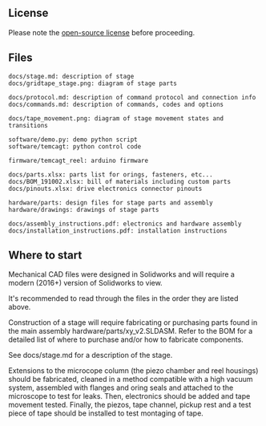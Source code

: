 License
-----

Please note the [open-source license](LICENSE.md) before proceeding.
    

Files
-----

    docs/stage.md: description of stage
    docs/gridtape_stage.png: diagram of stage parts

    docs/protocol.md: description of command protocol and connection info
    docs/commands.md: description of commands, codes and options

    docs/tape_movement.png: diagram of stage movement states and transitions

    software/demo.py: demo python script
    software/temcagt: python control code

    firmware/temcagt_reel: arduino firmware

    docs/parts.xlsx: parts list for orings, fasteners, etc...
    docs/BOM_191002.xlsx: bill of materials including custom parts
    docs/pinouts.xlsx: drive electronics connector pinouts

    hardware/parts: design files for stage parts and assembly
    hardware/drawings: drawings of stage parts

    docs/assembly_instructions.pdf: electronics and hardware assembly
    docs/installation_instructions.pdf: installation instructions



Where to start
-----

Mechanical CAD files were designed in Solidworks and will require a modern (2016+)
version of Solidworks to view.

It's recommended to read through the files in the order they are listed above.

Construction of a stage will require fabricating or purchasing parts found in
the main assembly hardware/parts/xy_v2.SLDASM. Refer to the BOM for a detailed
list of where to purchase and/or how to fabricate components.

See docs/stage.md for a description of the stage.

Extensions to the microcope column (the piezo chamber and reel housings)
should be fabricated, cleaned in a method compatible with a high vacuum system,
assembled with flanges and oring seals and attached to the microscope to
test for leaks. Then, electronics should be added and tape movement tested.
Finally, the piezos, tape channel, pickup rest and a test piece of tape should
be installed to test montaging of tape.
